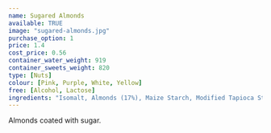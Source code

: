 ```yaml
---
name: Sugared Almonds
available: TRUE
image: "sugared-almonds.jpg"
purchase_option: 1
price: 1.4
cost_price: 0.56
container_water_weight: 919
container_sweets_weight: 820
type: [Nuts]
colour: [Pink, Purple, White, Yellow]
free: [Alcohol, Lactose]
ingredients: "Isomalt, Almonds (17%), Maize Starch, Modified Tapioca Starch, Colours: E120, E132, E160A"
---
```

Almonds coated with sugar.